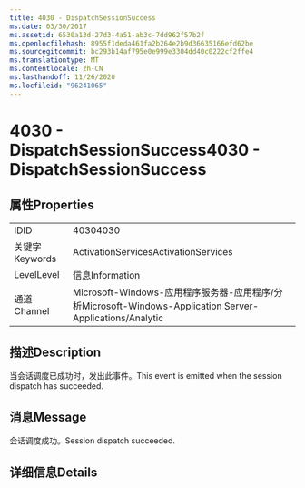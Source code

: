 ```yaml
---
title: 4030 - DispatchSessionSuccess
ms.date: 03/30/2017
ms.assetid: 6530a13d-27d3-4a51-ab3c-7dd962f57b2f
ms.openlocfilehash: 8955f1deda461fa2b264e2b9d36635166efd62be
ms.sourcegitcommit: bc293b14af795e0e999e3304dd40c0222cf2ffe4
ms.translationtype: MT
ms.contentlocale: zh-CN
ms.lasthandoff: 11/26/2020
ms.locfileid: "96241065"
---
```

# <a name="4030---dispatchsessionsuccess"></a><span data-ttu-id="fbcb6-102">4030 - DispatchSessionSuccess</span><span class="sxs-lookup"><span data-stu-id="fbcb6-102">4030 - DispatchSessionSuccess</span></span>

## <a name="properties"></a><span data-ttu-id="fbcb6-103">属性</span><span class="sxs-lookup"><span data-stu-id="fbcb6-103">Properties</span></span>  
  
|||  
|-|-|  
|<span data-ttu-id="fbcb6-104">ID</span><span class="sxs-lookup"><span data-stu-id="fbcb6-104">ID</span></span>|<span data-ttu-id="fbcb6-105">4030</span><span class="sxs-lookup"><span data-stu-id="fbcb6-105">4030</span></span>|  
|<span data-ttu-id="fbcb6-106">关键字</span><span class="sxs-lookup"><span data-stu-id="fbcb6-106">Keywords</span></span>|<span data-ttu-id="fbcb6-107">ActivationServices</span><span class="sxs-lookup"><span data-stu-id="fbcb6-107">ActivationServices</span></span>|  
|<span data-ttu-id="fbcb6-108">Level</span><span class="sxs-lookup"><span data-stu-id="fbcb6-108">Level</span></span>|<span data-ttu-id="fbcb6-109">信息</span><span class="sxs-lookup"><span data-stu-id="fbcb6-109">Information</span></span>|  
|<span data-ttu-id="fbcb6-110">通道</span><span class="sxs-lookup"><span data-stu-id="fbcb6-110">Channel</span></span>|<span data-ttu-id="fbcb6-111">Microsoft-Windows-应用程序服务器-应用程序/分析</span><span class="sxs-lookup"><span data-stu-id="fbcb6-111">Microsoft-Windows-Application Server-Applications/Analytic</span></span>|  
  
## <a name="description"></a><span data-ttu-id="fbcb6-112">描述</span><span class="sxs-lookup"><span data-stu-id="fbcb6-112">Description</span></span>  

 <span data-ttu-id="fbcb6-113">当会话调度已成功时，发出此事件。</span><span class="sxs-lookup"><span data-stu-id="fbcb6-113">This event is emitted when the session dispatch has succeeded.</span></span>  
  
## <a name="message"></a><span data-ttu-id="fbcb6-114">消息</span><span class="sxs-lookup"><span data-stu-id="fbcb6-114">Message</span></span>  

 <span data-ttu-id="fbcb6-115">会话调度成功。</span><span class="sxs-lookup"><span data-stu-id="fbcb6-115">Session dispatch succeeded.</span></span>  
  
## <a name="details"></a><span data-ttu-id="fbcb6-116">详细信息</span><span class="sxs-lookup"><span data-stu-id="fbcb6-116">Details</span></span>
